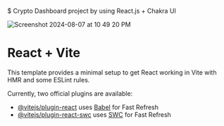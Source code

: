 $ Crypto Dashboard project by using React.js + Chakra UI

![Screenshot 2024-08-07 at 10 49 20 PM](https://github.com/user-attachments/assets/9db701e9-2472-4b3a-a0b4-7d5e058c245e)




# React + Vite

This template provides a minimal setup to get React working in Vite with HMR and some ESLint rules.

Currently, two official plugins are available:

- [@vitejs/plugin-react](https://github.com/vitejs/vite-plugin-react/blob/main/packages/plugin-react/README.md) uses [Babel](https://babeljs.io/) for Fast Refresh
- [@vitejs/plugin-react-swc](https://github.com/vitejs/vite-plugin-react-swc) uses [SWC](https://swc.rs/) for Fast Refresh
